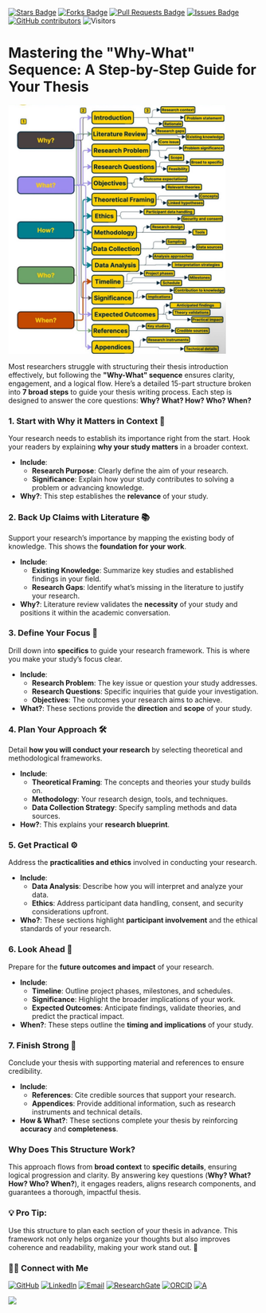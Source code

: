<a href="https://github.com/drshahizan/short-course/stargazers"><img src="https://img.shields.io/github/stars/drshahizan/short-course" alt="Stars Badge"/></a>
<a href="https://github.com/drshahizan/short-course/network/members"><img src="https://img.shields.io/github/forks/drshahizan/short-course" alt="Forks Badge"/></a>
<a href="https://github.com/drshahizan/short-course/pulls"><img src="https://img.shields.io/github/issues-pr/drshahizan/short-course" alt="Pull Requests Badge"/></a>
<a href="https://github.com/drshahizan/short-course"><img src="https://img.shields.io/github/issues/drshahizan/short-course" alt="Issues Badge"/></a>
<a href="https://github.com/drshahizan/short-course/graphs/contributors"><img alt="GitHub contributors" src="https://img.shields.io/github/contributors/drshahizan/short-course?color=2b9348"></a>
![Visitors](https://api.visitorbadge.io/api/visitors?path=https%3A%2F%2Fgithub.com%2Fdrshahizan%2Fshort-course&labelColor=%23d9e3f0&countColor=%23697689&style=flat)

# Mastering the "Why-What" Sequence: A Step-by-Step Guide for Your Thesis

 <img src="https://github.com/drshahizan/short-course/blob/main/25upsi/images/bp.jpeg" alt="Image Alt Text"  height="500">

Most researchers struggle with structuring their thesis introduction effectively, but following the **"Why-What" sequence** ensures clarity, engagement, and a logical flow. Here’s a detailed 15-part structure broken into **7 broad steps** to guide your thesis writing process. Each step is designed to answer the core questions: **Why? What? How? Who? When?**  


### **1. Start with Why it Matters in Context 🧐**
Your research needs to establish its importance right from the start. Hook your readers by explaining **why your study matters** in a broader context.
- **Include**:
  - **Research Purpose**: Clearly define the aim of your research.
  - **Significance**: Explain how your study contributes to solving a problem or advancing knowledge.  
- **Why?**: This step establishes the **relevance** of your study.



### **2. Back Up Claims with Literature 📚**
Support your research’s importance by mapping the existing body of knowledge. This shows the **foundation for your work**.
- **Include**:
  - **Existing Knowledge**: Summarize key studies and established findings in your field.
  - **Research Gaps**: Identify what’s missing in the literature to justify your research.  
- **Why?**: Literature review validates the **necessity** of your study and positions it within the academic conversation.



### **3. Define Your Focus 🎯**
Drill down into **specifics** to guide your research framework. This is where you make your study’s focus clear.  
- **Include**:
  - **Research Problem**: The key issue or question your study addresses.
  - **Research Questions**: Specific inquiries that guide your investigation.
  - **Objectives**: The outcomes your research aims to achieve.  
- **What?**: These sections provide the **direction** and **scope** of your study.



### **4. Plan Your Approach 🛠️**
Detail **how you will conduct your research** by selecting theoretical and methodological frameworks.
- **Include**:
  - **Theoretical Framing**: The concepts and theories your study builds on.
  - **Methodology**: Your research design, tools, and techniques.
  - **Data Collection Strategy**: Specify sampling methods and data sources.  
- **How?**: This explains your **research blueprint**.



### **5. Get Practical ⚙️**
Address the **practicalities and ethics** involved in conducting your research.
- **Include**:
  - **Data Analysis**: Describe how you will interpret and analyze your data.
  - **Ethics**: Address participant data handling, consent, and security considerations upfront.  
- **Who?**: These sections highlight **participant involvement** and the ethical standards of your research.



### **6. Look Ahead 🔮**
Prepare for the **future outcomes and impact** of your research.
- **Include**:
  - **Timeline**: Outline project phases, milestones, and schedules.
  - **Significance**: Highlight the broader implications of your work.
  - **Expected Outcomes**: Anticipate findings, validate theories, and predict the practical impact.  
- **When?**: These steps outline the **timing and implications** of your study.



### **7. Finish Strong 💪**
Conclude your thesis with supporting material and references to ensure credibility.
- **Include**:
  - **References**: Cite credible sources that support your research.
  - **Appendices**: Provide additional information, such as research instruments and technical details.  
- **How & What?**: These sections complete your thesis by reinforcing **accuracy** and **completeness**.



### **Why Does This Structure Work?**
This approach flows from **broad context** to **specific details**, ensuring logical progression and clarity. By answering key questions (**Why? What? How? Who? When?**), it engages readers, aligns research components, and guarantees a thorough, impactful thesis.



### **💡 Pro Tip**:  
Use this structure to plan each section of your thesis in advance. This framework not only helps organize your thoughts but also improves coherence and readability, making your work stand out. 🚀

### 🙌🏻 Connect with Me
<p align="left">
    <a href="https://github.com/drshahizan" target="_blank"><img alt="GitHub" src="https://img.shields.io/badge/-@drshahizan-181717?style=flat-square&logo=GitHub&logoColor=white"></a>
    <a href="https://www.linkedin.com/in/drshahizan" target="_blank"><img alt="LinkedIn" src="https://img.shields.io/badge/-drshahizan-blue?style=flat-square&logo=Linkedin&logoColor=white&link=https://www.linkedin.com/in/drshahizan/"></a>
    <a href="mailto:shahizan@utm.my" target="_blank"><img alt="Email" src="https://img.shields.io/badge/-shahizan@utm.my-c14438?style=flat-square&logo=Gmail&logoColor=white&link=mailto:shahizan@utm.my.com"></a>
    <a href="https://www.researchgate.net/profile/Mohd-Othman-28" target="_blank"><img alt="ResearchGate" src="https://img.shields.io/badge/-ResearchGate-00CCBB?style=flat-square&logo=ResearchGate&logoColor=white"></a>
    <a href="https://orcid.org/0000-0003-4261-1873" target="_blank"><img alt="ORCID" src="https://img.shields.io/badge/-ORCID-A6CE39?style=flat-square&logo=ORCID&logoColor=white"></a> 
 <a href="https://visitorbadge.io/status?path=https%3A%2F%2Fgithub.com%2Fdrshahizan" target="_blank"><img alt="A" src="https://api.visitorbadge.io/api/visitors?path=https%3A%2F%2Fgithub.com%2Fdrshahizan&labelColor=%23697689&countColor=%23555555&style=plastic"></a>
 
![](https://hit.yhype.me/github/profile?user_id=81284918)
</p>




